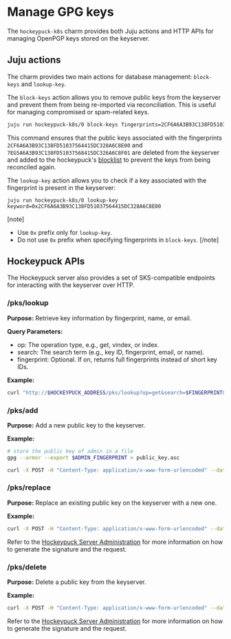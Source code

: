 # Manage GPG keys

The `hockeypuck-k8s` charm provides both Juju actions and HTTP APIs for managing OpenPGP keys stored on the keyserver.

## Juju actions
The charm provides two main actions for database management: `block-keys` and `lookup-key`.

The `block-keys` action allows you to remove public keys from the keyserver and prevent them from being re-imported via reconciliation. This is useful for managing compromised or spam-related keys.
```bash
juju run hockeypuck-k8s/0 block-keys fingerprints=2CF6A6A3B93C138FD51037564415DC328A6C8E00,7EG5A6A3B93C138FD51037568415DC326A6C8F01 comment=R123
```
This command ensures that the public keys associated with the fingerprints `2CF6A6A3B93C138FD51037564415DC328A6C8E00` and `7EG5A6A3B93C138FD51037568415DC326A6C8F01` are deleted from the keyserver and added to the hockeypuck's [blocklist](https://hockeypuck.io/configuration.html#:~:text=the%20OpenPGP%20engine-,blacklist,-contains%20a%20list) to prevent the keys from being reconciled again.

The `lookup-key` action allows you to check if a key associated with the fingerprint is present in the keyserver:
```
juju run hockeypuck-k8s/0 lookup-key keyword=0x2CF6A6A3B93C138FD51037564415DC328A6C8E00
```

[note]
* Use `0x` prefix only for `lookup-key`.
* Do not use `0x` prefix when specifying fingerprints in `block-keys`.
[/note]

## Hockeypuck APIs

The Hockeypuck server also provides a set of SKS-compatible endpoints for interacting with the keyserver over HTTP.

### /pks/lookup
**Purpose:**
Retrieve key information by fingerprint, name, or email.

**Query Parameters:**
- op: The operation type, e.g., get, vindex, or index.
- search: The search term (e.g., key ID, fingerprint, email, or name).
- fingerprint: Optional. If on, returns full fingerprints instead of short key IDs.

**Example:**
```bash
curl "http://$HOCKEYPUCK_ADDRESS/pks/lookup?op=get&search=$FINGERPRINT&fingerprint=on"
```

### /pks/add
**Purpose:**
Add a new public key to the keyserver.

**Example:**
```bash
# store the public key of admin in a file
gpg --armor --export $ADMIN_FINGERPRINT > public_key.asc

curl -X POST -H "Content-Type: application/x-www-form-urlencoded" --data-urlencode "keytext=$(cat public_key.asc)" http://$HOCKEYPUCK_URL/pks/add
```

### /pks/replace
**Purpose:**
Replace an existing public key on the keyserver with a new one.

**Example:**
```bash
curl -X POST -H "Content-Type: application/x-www-form-urlencoded" --data-urlencode "keytext=$(cat request.txt)" --data-urlencode "keysig=$(cat signature.asc)" http://$HOCKEYPUCK_URL/pks/replace
```
Refer to the [Hockeypuck Server Administration](https://hockeypuck.io/admin.html) for more information on how to generate the signature and the request.

### /pks/delete
**Purpose:**
Delete a public key from the keyserver.

**Example:**
```bash
curl -X POST -H "Content-Type: application/x-www-form-urlencoded" --data-urlencode "keytext=$(cat request.txt)" --data-urlencode "keysig=$(cat signature.asc)" http://$HOCKEYPUCK_URL/pks/delete
```

Refer to the [Hockeypuck Server Administration](https://hockeypuck.io/admin.html) for more information on how to generate the signature and the request.
